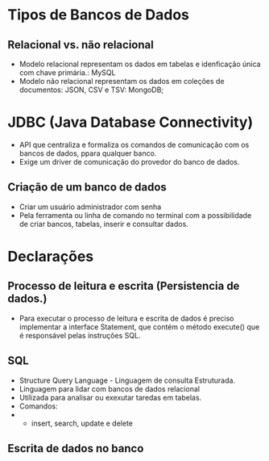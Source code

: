 # Tipos de Bancos de Dados
## Relacional vs. não relacional
- Modelo relacional representam os dados em tabelas e idenficação única com chave primária.: MySQL
- Modelo não relacional representam os dados em coleções de documentos: JSON, CSV e TSV: MongoDB;

# JDBC (Java Database Connectivity)
- API que centraliza e formaliza os comandos de comunicação com os bancos de dados, ppara qualquer banco.
- Exige um driver de comunicação do provedor do banco de dados.
## Criação de um banco de dados
- Criar um usuário administrador com senha
- Pela ferramenta ou linha de comando no terminal com a possibilidade de criar bancos, tabelas, inserir e consultar 
  dados.

# Declarações
## Processo de leitura e escrita (Persistencia de dados.)
- Para executar o processo de leitura e escrita de dados é preciso implementar a interface Statement, que contém o 
  método execute() que é responsável pelas instruções SQL.

## SQL 
- Structure Query Language - Linguagem de consulta Estruturada.
- Linguagem para lidar com bancos de dados relacional
- Utilizada para analisar ou exexutar taredas em tabelas.
- Comandos:
- - insert, search, update e delete

## Escrita de dados no banco
